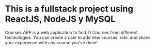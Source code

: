 # This is a fullstack project using ReactJS, NodeJS y MySQL

Courses APP is a web application to find TI Courses from different technologies. You can create a user to add new courses, rate, and share your experience with any course you've done!